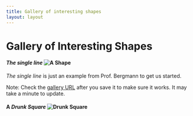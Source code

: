 ```yaml
---
title: Gallery of interesting shapes
layout: layout
---
```


# Gallery of Interesting Shapes



#### *The single line* ![A Shape](http://UW-GEOG458-Winter2016.github.io/galleries/shapes/lrb9-gallery.svg)
*The single line* is just an example from Prof. Bergmann to get us started.

Note: Check the [gallery URL](http://UW-GEOG458-Winter2016.github.io/shapes.html) after you save it to make sure it works. It may take a minute to update.

#### A *Drunk Square* ![Drunk Square](http://UW-GEOG458-Winter2016.github.io/galleries/shapes/Hardy.svg)
